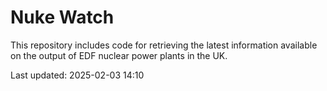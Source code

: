 # Nuke Watch

This repository includes code for retrieving the latest information available on the output of EDF nuclear power plants in the UK.

Last updated: 2025-02-03 14:10